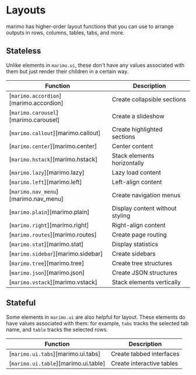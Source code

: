 # Layouts

marimo has higher-order layout functions that you can use to arrange outputs
in rows, columns, tables, tabs, and more.

## Stateless

Unlike elements in `marimo.ui`, these don't have any values associated with
them but just render their children in a certain way.

| Function | Description |
|----------|-------------|
| [`marimo.accordion`][marimo.accordion] | Create collapsible sections |
| [`marimo.carousel`][marimo.carousel] | Create a slideshow |
| [`marimo.callout`][marimo.callout] | Create highlighted sections |
| [`marimo.center`][marimo.center] | Center content |
| [`marimo.hstack`][marimo.hstack] | Stack elements horizontally |
| [`marimo.lazy`][marimo.lazy] | Lazy load content |
| [`marimo.left`][marimo.left] | Left-align content |
| [`marimo.nav_menu`][marimo.nav_menu] | Create navigation menus |
| [`marimo.plain`][marimo.plain] | Display content without styling |
| [`marimo.right`][marimo.right] | Right-align content |
| [`marimo.routes`][marimo.routes] | Create page routing |
| [`marimo.stat`][marimo.stat] | Display statistics |
| [`marimo.sidebar`][marimo.sidebar] | Create sidebars |
| [`marimo.tree`][marimo.tree] | Create tree structures |
| [`marimo.json`][marimo.json] | Create JSON structures |
| [`marimo.vstack`][marimo.vstack] | Stack elements vertically |

## Stateful

Some elements in `marimo.ui` are also helpful for layout. These elements
do have values associated with them: for example, `tabs` tracks the
selected tab name, and `table` tracks the selected rows.

| Function | Description |
|----------|-------------|
| [`marimo.ui.tabs`][marimo.ui.tabs] | Create tabbed interfaces |
| [`marimo.ui.table`][marimo.ui.table] | Create interactive tables |
